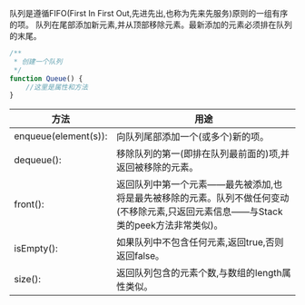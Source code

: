 队列是遵循FIFO(First In First Out,先进先出,也称为先来先服务)原则的一组有序的项。 队列在尾部添加新元素,并从顶部移除元素。最新添加的元素必须排在队列的末尾。


```js
/**
 * 创建一个队列
 */
function Queue() {
    //这里是属性和方法
}
```

|方法|用途|
|----|----|
|enqueue(element(s)):| 向队列尾部添加一个(或多个)新的项。|
|dequeue():| 移除队列的第一(即排在队列最前面的)项,并返回被移除的元素。|
|front():| 返回队列中第一个元素——最先被添加,也将是最先被移除的元素。队列不做任何变动(不移除元素,只返回元素信息——与Stack类的peek方法非常类似)。|
|isEmpty():| 如果队列中不包含任何元素,返回true,否则返回false。|
|size():| 返回队列包含的元素个数,与数组的length属性类似。|